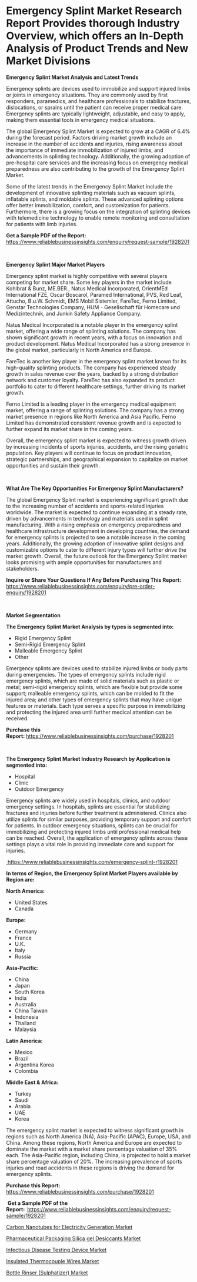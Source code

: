 <p><h1>Emergency Splint Market Research Report Provides thorough Industry Overview, which offers an In-Depth Analysis of Product Trends and New Market Divisions</h1></p><p><strong>Emergency Splint Market Analysis and Latest Trends</strong></p>
<p><p>Emergency splints are devices used to immobilize and support injured limbs or joints in emergency situations. They are commonly used by first responders, paramedics, and healthcare professionals to stabilize fractures, dislocations, or sprains until the patient can receive proper medical care. Emergency splints are typically lightweight, adjustable, and easy to apply, making them essential tools in emergency medical situations.</p><p>The global Emergency Splint Market is expected to grow at a CAGR of 6.4% during the forecast period. Factors driving market growth include an increase in the number of accidents and injuries, rising awareness about the importance of immediate immobilization of injured limbs, and advancements in splinting technology. Additionally, the growing adoption of pre-hospital care services and the increasing focus on emergency medical preparedness are also contributing to the growth of the Emergency Splint Market.</p><p>Some of the latest trends in the Emergency Splint Market include the development of innovative splinting materials such as vacuum splints, inflatable splints, and moldable splints. These advanced splinting options offer better immobilization, comfort, and customization for patients. Furthermore, there is a growing focus on the integration of splinting devices with telemedicine technology to enable remote monitoring and consultation for patients with limb injuries.</p></p>
<p><strong>Get a Sample PDF of the Report:&nbsp;</strong> <a href="https://www.reliablebusinessinsights.com/enquiry/request-sample/1928201">https://www.reliablebusinessinsights.com/enquiry/request-sample/1928201</a></p>
<p>&nbsp;</p>
<p><strong>Emergency Splint Major Market Players</strong></p>
<p><p>Emergency splint market is highly competitive with several players competing for market share. Some key players in the market include Kohlbrat & Bunz, ME.BER., Natus Medical Incorporated, OrientMEd International FZE, Oscar Boscarol, Paramed International, PVS, Red Leaf, Attucho, B.u.W. Schmidt, EMS Mobil Sistemler, FareTec, Ferno Limited, Genstar Technologies Company, HUM - Gesellschaft für Homecare und Medizintechnik, and Junkin Safety Appliance Company.</p><p>Natus Medical Incorporated is a notable player in the emergency splint market, offering a wide range of splinting solutions. The company has shown significant growth in recent years, with a focus on innovation and product development. Natus Medical Incorporated has a strong presence in the global market, particularly in North America and Europe.</p><p>FareTec is another key player in the emergency splint market known for its high-quality splinting products. The company has experienced steady growth in sales revenue over the years, backed by a strong distribution network and customer loyalty. FareTec has also expanded its product portfolio to cater to different healthcare settings, further driving its market growth.</p><p>Ferno Limited is a leading player in the emergency medical equipment market, offering a range of splinting solutions. The company has a strong market presence in regions like North America and Asia Pacific. Ferno Limited has demonstrated consistent revenue growth and is expected to further expand its market share in the coming years.</p><p>Overall, the emergency splint market is expected to witness growth driven by increasing incidents of sports injuries, accidents, and the rising geriatric population. Key players will continue to focus on product innovation, strategic partnerships, and geographical expansion to capitalize on market opportunities and sustain their growth.</p></p>
<p>&nbsp;</p>
<p><strong>What Are The Key Opportunities For Emergency Splint Manufacturers?</strong></p>
<p><p>The global Emergency Splint market is experiencing significant growth due to the increasing number of accidents and sports-related injuries worldwide. The market is expected to continue expanding at a steady rate, driven by advancements in technology and materials used in splint manufacturing. With a rising emphasis on emergency preparedness and healthcare infrastructure development in developing countries, the demand for emergency splints is projected to see a notable increase in the coming years. Additionally, the growing adoption of innovative splint designs and customizable options to cater to different injury types will further drive the market growth. Overall, the future outlook for the Emergency Splint market looks promising with ample opportunities for manufacturers and stakeholders.</p></p>
<p><strong>Inquire or Share Your Questions If Any Before Purchasing This Report:</strong> <a href="https://www.reliablebusinessinsights.com/enquiry/pre-order-enquiry/1928201">https://www.reliablebusinessinsights.com/enquiry/pre-order-enquiry/1928201</a></p>
<p>&nbsp;</p>
<p><strong>Market Segmentation</strong></p>
<p><strong>The Emergency Splint Market Analysis by types is segmented into:</strong></p>
<p><ul><li>Rigid Emergency Splint</li><li>Semi-Rigid Emergency Splint</li><li>Malleable Emergency Splint</li><li>Other</li></ul></p>
<p><p>Emergency splints are devices used to stabilize injured limbs or body parts during emergencies. The types of emergency splints include rigid emergency splints, which are made of solid materials such as plastic or metal; semi-rigid emergency splints, which are flexible but provide some support; malleable emergency splints, which can be molded to fit the injured area; and other types of emergency splints that may have unique features or materials. Each type serves a specific purpose in immobilizing and protecting the injured area until further medical attention can be received.</p></p>
<p><strong>Purchase this Report:&nbsp;</strong><a href="https://www.reliablebusinessinsights.com/purchase/1928201">https://www.reliablebusinessinsights.com/purchase/1928201</a></p>
<p>&nbsp;</p>
<p><strong>The Emergency Splint Market Industry Research by Application is segmented into:</strong></p>
<p><ul><li>Hospital</li><li>Clinic</li><li>Outdoor Emergency</li></ul></p>
<p><p>Emergency splints are widely used in hospitals, clinics, and outdoor emergency settings. In hospitals, splints are essential for stabilizing fractures and injuries before further treatment is administered. Clinics also utilize splints for similar purposes, providing temporary support and comfort for patients. In outdoor emergency situations, splints can be crucial for immobilizing and protecting injured limbs until professional medical help can be reached. Overall, the application of emergency splints across these settings plays a vital role in providing immediate care and support for injuries.</p></p>
<p><a href="https://www.reliablebusinessinsights.com/emergency-splint-r1928201">&nbsp;https://www.reliablebusinessinsights.com/emergency-splint-r1928201</a></p>
<p><strong>In terms of Region, the Emergency Splint Market Players available by Region are:</strong></p>
<p>
    <p> <strong> North America: </strong>
        <ul>
            <li>United States</li>
            <li>Canada</li>
        </ul>
        </p> 
    <p> <strong> Europe: </strong>
        <ul>
            <li>Germany</li>
            <li>France</li>
            <li>U.K.</li>
            <li>Italy</li>
            <li>Russia</li>
        </ul>
        </p> 
    <p> <strong> Asia-Pacific: </strong>
        <ul>
            <li>China</li>
            <li>Japan</li>
            <li>South Korea</li>
            <li>India</li>
            <li>Australia</li>
            <li>China Taiwan</li>
            <li>Indonesia</li>
            <li>Thailand</li>
            <li>Malaysia</li>
        </ul>
        </p> 
    <p> <strong> Latin America: </strong>
        <ul>
            <li>Mexico</li>
            <li>Brazil</li>
            <li>Argentina Korea</li>
            <li>Colombia</li>
        </ul>
        </p> 
    <p> <strong> Middle East & Africa: </strong>
        <ul>
            <li>Turkey</li>
            <li>Saudi</li>
            <li>Arabia</li>
            <li>UAE</li>
            <li>Korea</li>
        </ul>
    </p>
    </p>
<p><p>The emergency splint market is expected to witness significant growth in regions such as North America (NA), Asia-Pacific (APAC), Europe, USA, and China. Among these regions, North America and Europe are expected to dominate the market with a market share percentage valuation of 35% each. The Asia-Pacific region, including China, is projected to hold a market share percentage valuation of 20%. The increasing prevalence of sports injuries and road accidents in these regions is driving the demand for emergency splints.</p></p>
<p><strong>Purchase this Report: </strong><a href="https://www.reliablebusinessinsights.com/purchase/1928201">https://www.reliablebusinessinsights.com/purchase/1928201</a></p>
<p>&nbsp;<strong>Get a Sample PDF of the Report:&nbsp;&nbsp;</strong><a href="https://www.reliablebusinessinsights.com/enquiry/request-sample/1928201">https://www.reliablebusinessinsights.com/enquiry/request-sample/1928201</a></p>
<p><strong></strong></p>
<p><p><a href="https://medium.com/@ruth.gibson8095/carbon-nanotubes-for-electricity-generation-market-global-market-share-and-ranking-overall-sales-252ff1529521">Carbon Nanotubes for Electricity Generation Market</a></p><p><a href="https://issuu.com/reportprime-2/docs/pharmaceutical-packaging-silica-gel-desiccants-mar">Pharmaceutical Packaging Silica gel Desiccants Market</a></p><p><a href="https://medium.com/@joanne.harris67856/insights-into-infectious-disease-testing-device-market-share-and-competitive-landscape-for-period-1ea4e65df792">Infectious Disease Testing Device Market</a></p><p><a href="https://github.com/HowardDelgaXXfnf/Market-Research-Report-List-1/blob/main/insulated-thermocouple-wires-market.md">Insulated Thermocouple Wires Market</a></p><p><a href="https://github.com/hxuqpfvq95/Market-Research-Report-List-1/blob/main/bottle-rinser-sulphatizer-market.md">Bottle Rinser (Sulphatizer) Market</a></p></p>